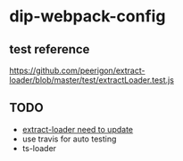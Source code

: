 # dip-webpack-config

## test reference
https://github.com/peerigon/extract-loader/blob/master/test/extractLoader.test.js

## TODO
- [extract-loader need to update](https://github.com/peerigon/extract-loader/pull/19)
- use travis for auto testing
- ts-loader